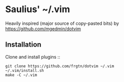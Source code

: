 Saulius' ~/.vim
===============

Heavily inspired (major source of copy-pasted bits) by https://github.com/mgedmin/dotvim

Installation
------------

Clone and install plugins ::

    git clone https://github.com/frgtn/dotvim ~/.vim
    ~/.vim/install.sh
    make -C ~/.vim

